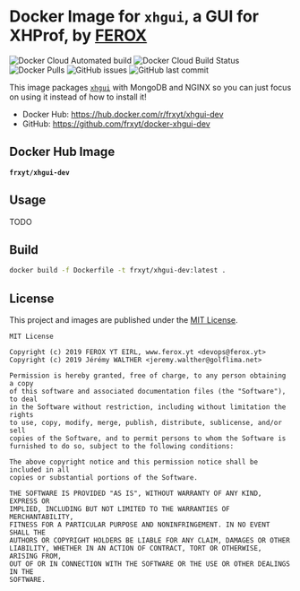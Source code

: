 # Docker Image for `xhgui`, a GUI for XHProf, by [FEROX](https://ferox.yt)

![Docker Cloud Automated build](https://img.shields.io/docker/cloud/automated/frxyt/xhgui-dev.svg)
![Docker Cloud Build Status](https://img.shields.io/docker/cloud/build/frxyt/xhgui-dev.svg)
![Docker Pulls](https://img.shields.io/docker/pulls/frxyt/xhgui-dev.svg)
![GitHub issues](https://img.shields.io/github/issues/frxyt/docker-xhgui-dev.svg)
![GitHub last commit](https://img.shields.io/github/last-commit/frxyt/docker-xhgui-dev.svg)

This image packages [`xhgui`](https://github.com/perftools/xhgui) with MongoDB and NGINX so you can just focus on using it instead of how to install it!

* Docker Hub: https://hub.docker.com/r/frxyt/xhgui-dev
* GitHub: https://github.com/frxyt/docker-xhgui-dev

## Docker Hub Image

**`frxyt/xhgui-dev`**

## Usage

TODO

## Build

```sh
docker build -f Dockerfile -t frxyt/xhgui-dev:latest .
```

## License

This project and images are published under the [MIT License](LICENSE).

```
MIT License

Copyright (c) 2019 FEROX YT EIRL, www.ferox.yt <devops@ferox.yt>
Copyright (c) 2019 Jérémy WALTHER <jeremy.walther@golflima.net>

Permission is hereby granted, free of charge, to any person obtaining a copy
of this software and associated documentation files (the "Software"), to deal
in the Software without restriction, including without limitation the rights
to use, copy, modify, merge, publish, distribute, sublicense, and/or sell
copies of the Software, and to permit persons to whom the Software is
furnished to do so, subject to the following conditions:

The above copyright notice and this permission notice shall be included in all
copies or substantial portions of the Software.

THE SOFTWARE IS PROVIDED "AS IS", WITHOUT WARRANTY OF ANY KIND, EXPRESS OR
IMPLIED, INCLUDING BUT NOT LIMITED TO THE WARRANTIES OF MERCHANTABILITY,
FITNESS FOR A PARTICULAR PURPOSE AND NONINFRINGEMENT. IN NO EVENT SHALL THE
AUTHORS OR COPYRIGHT HOLDERS BE LIABLE FOR ANY CLAIM, DAMAGES OR OTHER
LIABILITY, WHETHER IN AN ACTION OF CONTRACT, TORT OR OTHERWISE, ARISING FROM,
OUT OF OR IN CONNECTION WITH THE SOFTWARE OR THE USE OR OTHER DEALINGS IN THE
SOFTWARE.
```